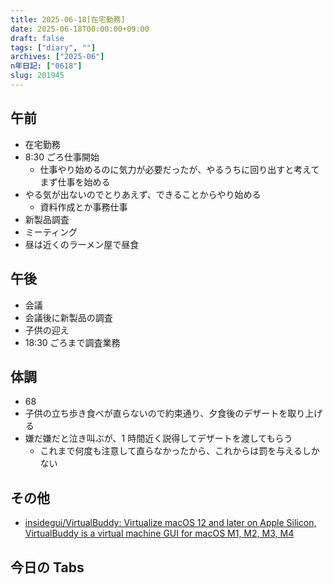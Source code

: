 ```yaml
---
title: 2025-06-18[在宅勤務]
date: 2025-06-18T00:00:00+09:00
draft: false
tags: ["diary", ""]
archives: ["2025-06"]
n年日記: ["0618"]
slug: 201945
---
```


## 午前

- 在宅勤務
- 8:30 ごろ仕事開始
  - 仕事やり始めるのに気力が必要だったが、やるうちに回り出すと考えてまず仕事を始める
- やる気が出ないのでとりあえず、できることからやり始める
  - 資料作成とか事務仕事
- 新製品調査
- ミーティング
- 昼は近くのラーメン屋で昼食

## 午後

- 会議
- 会議後に新製品の調査
- 子供の迎え
- 18:30 ごろまで調査業務

## 体調

- 68
- 子供の立ち歩き食べが直らないので約束通り、夕食後のデザートを取り上げる
- 嫌だ嫌だと泣き叫ぶが、1 時間近く説得してデザートを渡してもらう
  - これまで何度も注意して直らなかったから、これからは罰を与えるしかない

## その他

- [insidegui/VirtualBuddy: Virtualize macOS 12 and later on Apple Silicon, VirtualBuddy is a virtual machine GUI for macOS M1, M2, M3, M4](https://github.com/insidegui/VirtualBuddy)

## 今日の Tabs
